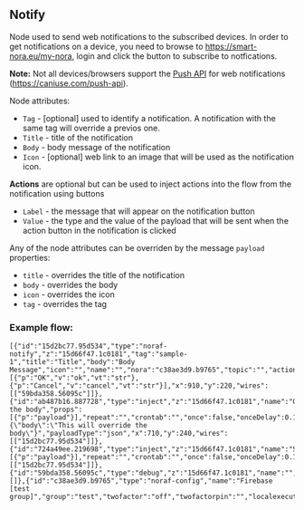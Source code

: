 ## Notify
Node used to send web notifications to the subscribed devices. In order to get notifications on a device, you need to browse to https://smart-nora.eu/my-nora, login and click the button to subscribe to notfications.

**Note:** Not all devices/browsers support the [Push API](https://www.w3.org/TR/push-api/) for  web notifications (https://caniuse.com/push-api).

Node attributes:
- `Tag` - [optional] used to identify a notification. A notification with the same tag will override a previos one.
- `Title` - title of the notification
- `Body` - body message of the notification
- `Icon` - [optional] web link to an image that will be used as the notification icon.

**Actions** are optional but can be used to inject actions into the flow from the notification using buttons
- `Label` - the message that will appear on the notification button
- `Value` - the type and the value of the payload that will be sent when the action button in the notification is clicked

Any of the node attributes can be overriden by the message `payload` properties:
- `title` - overrides the title of the notification
- `body` - overrides the body 
- `icon` - overrides the icon
- `tag` - overrides the tag

### Example flow:
```
[{"id":"15d2bc77.95d534","type":"noraf-notify","z":"15d66f47.1c0181","tag":"sample-1","title":"Title","body":"Body Message","icon":"","name":"","nora":"c38ae3d9.b9765","topic":"","actions":[{"p":"OK","v":"ok","vt":"str"},{"p":"Cancel","v":"cancel","vt":"str"}],"x":910,"y":220,"wires":[["59bda358.56095c"]]},{"id":"ab487b16.887728","type":"inject","z":"15d66f47.1c0181","name":"Override the body","props":[{"p":"payload"}],"repeat":"","crontab":"","once":false,"onceDelay":0.1,"topic":"","payload":"{\"body\":\"This will override the body\"}","payloadType":"json","x":710,"y":240,"wires":[["15d2bc77.95d534"]]},{"id":"724a49ee.219698","type":"inject","z":"15d66f47.1c0181","name":"Send","props":[{"p":"payload"}],"repeat":"","crontab":"","once":false,"onceDelay":0.1,"topic":"","payload":"","payloadType":"date","x":670,"y":200,"wires":[["15d2bc77.95d534"]]},{"id":"59bda358.56095c","type":"debug","z":"15d66f47.1c0181","name":"","active":true,"tosidebar":true,"console":false,"tostatus":false,"complete":"false","statusVal":"","statusType":"auto","x":1100,"y":220,"wires":[]},{"id":"c38ae3d9.b9765","type":"noraf-config","name":"Firebase [test group]","group":"test","twofactor":"off","twofactorpin":"","localexecution":true,"structure":""}]
```
